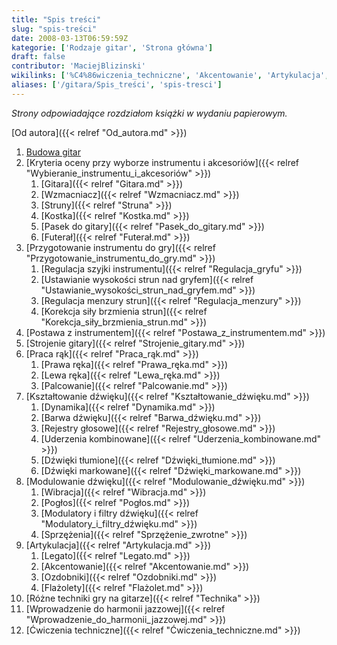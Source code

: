 ```yaml
---
title: "Spis treści"
slug: "spis-treści"
date: 2008-03-13T06:59:59Z
kategorie: ['Rodzaje gitar', 'Strona główna']
draft: false
contributor: 'MaciejBlizinski'
wikilinks: ['%C4%86wiczenia_techniczne', 'Akcentowanie', 'Artykulacja', 'Barwa_d%C5%BAwi%C4%99ku', 'D%C5%BAwi%C4%99ki_markowane', 'D%C5%BAwi%C4%99ki_t%C5%82umione', 'Dynamika', 'Fla%C5%BColet', 'Futera%C5%82', 'Gitara', 'Korekcja_si%C5%82y_brzmienia_strun', 'Kostka', 'Kryteria_oceny_przy_wyborze_instrumentu_i_akcesori%C3%B3w', 'Kszta%C5%82towanie_d%C5%BAwi%C4%99ku', 'Legato', 'Lewa_r%C4%99ka', 'Modulatory_i_filtry_d%C5%BAwi%C4%99ku', 'Modulowanie_d%C5%BAwi%C4%99ku', 'Od_autora', 'Ozdobniki', 'Palcowanie', 'Pasek_do_gitary', 'Pog%C5%82os', 'Postawa_z_instrumentem', 'Praca_r%C4%85k', 'Prawa_r%C4%99ka', 'Przygotowanie_instrumentu_do_gry', 'R%C3%B3%C5%BCne_techniki_gry_na_gitarze', 'Regulacja_menzury_strun', 'Regulacja_szyjki_instrumentu', 'Rejestry_g%C5%82osowe', 'Sprz%C4%99%C5%BCenia', 'Strojenie_gitary', 'Struny', 'Uderzenia_kombinowane', 'Ustawianie_wysoko%C5%9Bci_strun_nad_gryfem', 'Wibracja', 'Wprowadzenie_do_harmonii_jazzowej', 'Wzmacniacz']
aliases: ['/gitara/Spis_treści', 'spis-tresci']
---
```

*Strony odpowiadające rozdziałom książki w wydaniu papierowym.*

[Od autora]({{< relref "Od_autora.md" >}})

1.  [Budowa gitar](/kategorie/rodzaje-gitar "Kategoria Rodzaje gitar")
2.  [Kryteria oceny przy wyborze instrumentu i
    akcesoriów]({{< relref "Wybieranie_instrumentu_i_akcesoriów" >}})
    1.  [Gitara]({{< relref "Gitara.md" >}})
    2.  [Wzmacniacz]({{< relref "Wzmacniacz.md" >}})
    3.  [Struny]({{< relref "Struna" >}})
    4.  [Kostka]({{< relref "Kostka.md" >}})
    5.  [Pasek do gitary]({{< relref "Pasek_do_gitary.md" >}})
    6.  [Futerał]({{< relref "Futerał.md" >}})
3.  [Przygotowanie instrumentu do
    gry]({{< relref "Przygotowanie_instrumentu_do_gry.md" >}})
    1.  [Regulacja szyjki
        instrumentu]({{< relref "Regulacja_gryfu" >}})
    2.  [Ustawianie wysokości strun nad
        gryfem]({{< relref "Ustawianie_wysokości_strun_nad_gryfem.md" >}})
    3.  [Regulacja menzury strun]({{< relref "Regulacja_menzury" >}})
    4.  [Korekcja siły brzmienia
        strun]({{< relref "Korekcja_siły_brzmienia_strun.md" >}})
4.  [Postawa z instrumentem]({{< relref "Postawa_z_instrumentem.md" >}})
5.  [Strojenie gitary]({{< relref "Strojenie_gitary.md" >}})
6.  [Praca rąk]({{< relref "Praca_rąk.md" >}})
    1.  [Prawa ręka]({{< relref "Prawa_ręka.md" >}})
    2.  [Lewa ręka]({{< relref "Lewa_ręka.md" >}})
    3.  [Palcowanie]({{< relref "Palcowanie.md" >}})
7.  [Kształtowanie dźwięku]({{< relref "Kształtowanie_dźwięku.md" >}})
    1.  [Dynamika]({{< relref "Dynamika.md" >}})
    2.  [Barwa dźwięku]({{< relref "Barwa_dźwięku.md" >}})
    3.  [Rejestry głosowe]({{< relref "Rejestry_głosowe.md" >}})
    4.  [Uderzenia kombinowane]({{< relref "Uderzenia_kombinowane.md" >}})
    5.  [Dźwięki tłumione]({{< relref "Dźwięki_tłumione.md" >}})
    6.  [Dźwięki markowane]({{< relref "Dźwięki_markowane.md" >}})
8.  [Modulowanie dźwięku]({{< relref "Modulowanie_dźwięku.md" >}})
    1.  [Wibracja]({{< relref "Wibracja.md" >}})
    2.  [Pogłos]({{< relref "Pogłos.md" >}})
    3.  [Modulatory i filtry
        dźwięku]({{< relref "Modulatory_i_filtry_dźwięku.md" >}})
    4.  [Sprzężenia]({{< relref "Sprzężenie_zwrotne" >}})
9.  [Artykulacja]({{< relref "Artykulacja.md" >}})
    1.  [Legato]({{< relref "Legato.md" >}})
    2.  [Akcentowanie]({{< relref "Akcentowanie.md" >}})
    3.  [Ozdobniki]({{< relref "Ozdobniki.md" >}})
    4.  [Flażolety]({{< relref "Flażolet.md" >}})
10. [Różne techniki gry na
    gitarze]({{< relref "Technika" >}})
11. [Wprowadzenie do harmonii
    jazzowej]({{< relref "Wprowadzenie_do_harmonii_jazzowej.md" >}})
12. [Ćwiczenia techniczne]({{< relref "Ćwiczenia_techniczne.md" >}})

